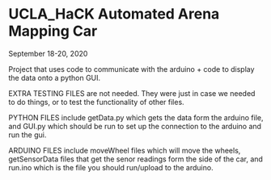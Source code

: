 # UCLA_HaCK Automated Arena Mapping Car

September 18-20, 2020

Project that uses code to communicate with the arduino + code to display the data onto a python GUI.

EXTRA TESTING FILES are not needed. They were just in case we needed to do things, or to test the functionality of other files.

PYTHON FILES include 
  getData.py which gets the data form the arduino file, and 
  GUI.py which should be run to set up the connection to the arduino and run the gui.

ARDUINO FILES include 
  moveWheel files which will move the wheels, 
  getSensorData files that get the senor readings form the side of the car, and 
  run.ino which is the file you should run/upload to the arduino.
